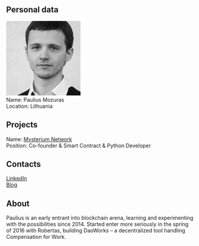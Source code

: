 ## Personal data
![paulius mozuras photo](photo/paulius_mozuras.jpg)  
Name:   Paulius Mozuras  
Location: Lithuania  
## Projects 
Name: [Mysterium Network](../projects/mysterium_network.md)  
Position: Co-founder & Smart Contract & Python Developer   
## Contacts
[LinkedIn](https://www.linkedin.com/in/paulius-mozuras-82b0027/)        
[Blog](https://medium.com/@pauliusm)
## About
Paulius is an early entrant into blockchain arena, learning and experimenting with the possibilities since 2014. Started enter more seriously in the spring of 2016 with Robertas, building DaoWorks – a decentralized tool handling Compensation for Work.
